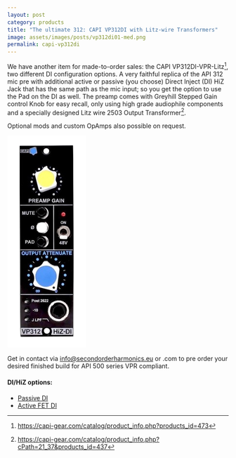 ```yaml
---
layout: post
category: products
title: "The ultimate 312: CAPI VP312DI with Litz-wire Transformers"
image: assets/images/posts/vp312di01-med.png
permalink: capi-vp312di
---
```


We have another item for made-to-order sales: the CAPI VP312DI-VPR-Litz[^vp312di], two different DI configuration options. A very faithful replica of the API 312 mic pre with additional active or passive (you choose) Direct Inject (DI) HiZ Jack that has the same path as the mic input; so you get the option to use the Pad on the DI as well. The preamp comes with Greyhill Stepped Gain control Knob for easy recall, only using high grade audiophile components and a specially designed Litz wire 2503 Output Transformer[^litzwire].

Optional mods and custom OpAmps also possible on request.

![img](assets/images/posts/vp312di02-med.png)

Get in contact via [info@secondorderharmonics.eu](mailto:info@secondorderharmonics.eu) or .com to pre order your desired finished build for API 500 series VPR compliant.

#### DI/HiZ options:
- [Passive DI](https://capi-gear.com/catalog/product_info.php?cPath=107_109&products_id=208)
- [Active FET DI](https://capi-gear.com/catalog/product_info.php?cPath=107_108_216&products_id=571)


[^vp312di]: https://capi-gear.com/catalog/product_info.php?products_id=473
[^litzwire]: https://capi-gear.com/catalog/product_info.php?cPath=21_37&products_id=437

